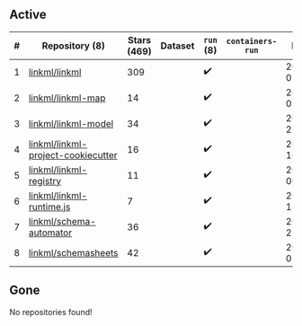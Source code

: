 ## Active
| # | Repository (8) | Stars (469) | Dataset | `run` (8) | `containers-run` | Last Modified |
| --- | --- | --- | --- | --- | --- | --- |
| 1 | [linkml/linkml](https://github.com/linkml/linkml) | 309 |  | :heavy_check_mark: |  | 2024-08-30 02:52:18+00:00 |
| 2 | [linkml/linkml-map](https://github.com/linkml/linkml-map) | 14 |  | :heavy_check_mark: |  | 2024-08-26 07:00:57+00:00 |
| 3 | [linkml/linkml-model](https://github.com/linkml/linkml-model) | 34 |  | :heavy_check_mark: |  | 2024-07-22 21:21:40+00:00 |
| 4 | [linkml/linkml-project-cookiecutter](https://github.com/linkml/linkml-project-cookiecutter) | 16 |  | :heavy_check_mark: |  | 2024-08-19 16:49:29+00:00 |
| 5 | [linkml/linkml-registry](https://github.com/linkml/linkml-registry) | 11 |  | :heavy_check_mark: |  | 2024-02-27 00:23:18+00:00 |
| 6 | [linkml/linkml-runtime.js](https://github.com/linkml/linkml-runtime.js) | 7 |  | :heavy_check_mark: |  | 2023-06-12 18:56:08+00:00 |
| 7 | [linkml/schema-automator](https://github.com/linkml/schema-automator) | 36 |  | :heavy_check_mark: |  | 2024-08-19 22:42:22+00:00 |
| 8 | [linkml/schemasheets](https://github.com/linkml/schemasheets) | 42 |  | :heavy_check_mark: |  | 2024-08-03 01:10:26+00:00 |

## Gone
No repositories found!
